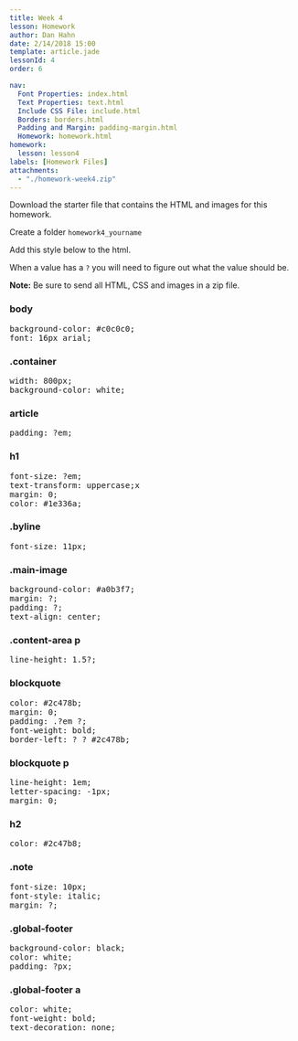 ```yaml
---
title: Week 4
lesson: Homework
author: Dan Hahn
date: 2/14/2018 15:00
template: article.jade
lessonId: 4
order: 6

nav:
  Font Properties: index.html
  Text Properties: text.html
  Include CSS File: include.html
  Borders: borders.html
  Padding and Margin: padding-margin.html
  Homework: homework.html
homework:
  lesson: lesson4
labels: [Homework Files]
attachments:
  - "./homework-week4.zip"
---
```


Download the starter file that contains the HTML and images for this homework.

Create a folder `homework4_yourname`

Add this style below to the html.

When a value has a `?` you will need to figure out what the value should be.

**Note:** Be sure to send all HTML, CSS and images in a zip file.

### body

<pre class="text-content">
background-color: #c0c0c0;
font: 16px arial;
</pre>

### .container

<pre class="text-content">
width: 800px;
background-color: white;
</pre>

### article

<pre class="text-content">
padding: ?em;
</pre>

### h1

<pre class="text-content">
font-size: ?em;
text-transform: uppercase;x
margin: 0;
color: #1e336a;
</pre>

### .byline

<pre class="text-content">
font-size: 11px;
</pre>

### .main-image

<pre class="text-content">
background-color: #a0b3f7;
margin: ?;
padding: ?;
text-align: center;
</pre>

### .content-area p

<pre class="text-content">
line-height: 1.5?;
</pre>

### blockquote

<pre class="text-content">
color: #2c478b;
margin: 0;
padding: .?em ?;
font-weight: bold;
border-left: ? ? #2c478b;
</pre>

### blockquote p

<pre class="text-content">
line-height: 1em;
letter-spacing: -1px;
margin: 0;
</pre>

### h2

<pre class="text-content">
color: #2c47b8;
</pre>

### .note

<pre class="text-content">
font-size: 10px;
font-style: italic;
margin: ?;
</pre>

### .global-footer

<pre class="text-content">
background-color: black;
color: white;
padding: ?px;
</pre>

### .global-footer a

<pre class="text-content">
color: white;
font-weight: bold;
text-decoration: none;
</pre>
